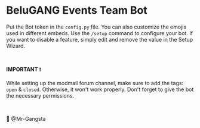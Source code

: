 # BeluGANG Events Team Bot

Put the Bot token in the `config.py` file. You can also customize the emojis used in different embeds. Use the `/setup` command to configure your bot. If you want to disable a feature, simply edit and remove the value in the Setup Wizard.

<br>

**IMPORTANT** ❗

While setting up the modmail forum channel, make sure to add the tags: `open` & `closed`. Otherwise, it won't work properly. Don't forget to give the bot the necessary permissions.

<br>

🤝  @Mr-Gangsta
